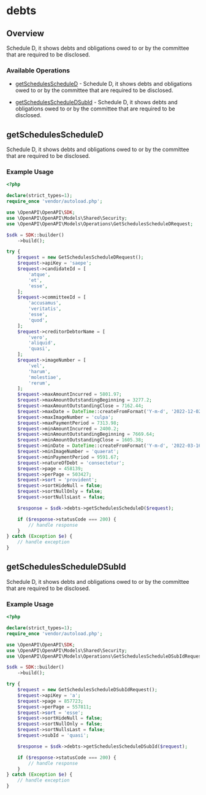# debts

## Overview

Schedule D, it shows debts and obligations owed to or by the committee that are required to be disclosed.

### Available Operations

* [getSchedulesScheduleD](#getschedulesscheduled) - 
Schedule D, it shows debts and obligations owed to or by the committee that are
required to be disclosed.



* [getSchedulesScheduleDSubId](#getschedulesscheduledsubid) - 
Schedule D, it shows debts and obligations owed to or by the committee that are
required to be disclosed.




## getSchedulesScheduleD


Schedule D, it shows debts and obligations owed to or by the committee that are
required to be disclosed.




### Example Usage

```php
<?php

declare(strict_types=1);
require_once 'vendor/autoload.php';

use \OpenAPI\OpenAPI\SDK;
use \OpenAPI\OpenAPI\Models\Shared\Security;
use \OpenAPI\OpenAPI\Models\Operations\GetSchedulesScheduleDRequest;

$sdk = SDK::builder()
    ->build();

try {
    $request = new GetSchedulesScheduleDRequest();
    $request->apiKey = 'saepe';
    $request->candidateId = [
        'atque',
        'et',
        'esse',
    ];
    $request->committeeId = [
        'accusamus',
        'veritatis',
        'esse',
        'quod',
    ];
    $request->creditorDebtorName = [
        'vero',
        'aliquid',
        'quasi',
    ];
    $request->imageNumber = [
        'vel',
        'harum',
        'molestiae',
        'rerum',
    ];
    $request->maxAmountIncurred = 5801.97;
    $request->maxAmountOutstandingBeginning = 3277.2;
    $request->maxAmountOutstandingClose = 7162.44;
    $request->maxDate = DateTime::createFromFormat('Y-m-d', '2022-12-02');
    $request->maxImageNumber = 'culpa';
    $request->maxPaymentPeriod = 7313.98;
    $request->minAmountIncurred = 2400.2;
    $request->minAmountOutstandingBeginning = 7669.64;
    $request->minAmountOutstandingClose = 1605.38;
    $request->minDate = DateTime::createFromFormat('Y-m-d', '2022-03-16');
    $request->minImageNumber = 'quaerat';
    $request->minPaymentPeriod = 9591.67;
    $request->natureOfDebt = 'consectetur';
    $request->page = 458139;
    $request->perPage = 503427;
    $request->sort = 'provident';
    $request->sortHideNull = false;
    $request->sortNullOnly = false;
    $request->sortNullsLast = false;

    $response = $sdk->debts->getSchedulesScheduleD($request);

    if ($response->statusCode === 200) {
        // handle response
    }
} catch (Exception $e) {
    // handle exception
}
```

## getSchedulesScheduleDSubId


Schedule D, it shows debts and obligations owed to or by the committee that are
required to be disclosed.




### Example Usage

```php
<?php

declare(strict_types=1);
require_once 'vendor/autoload.php';

use \OpenAPI\OpenAPI\SDK;
use \OpenAPI\OpenAPI\Models\Shared\Security;
use \OpenAPI\OpenAPI\Models\Operations\GetSchedulesScheduleDSubIdRequest;

$sdk = SDK::builder()
    ->build();

try {
    $request = new GetSchedulesScheduleDSubIdRequest();
    $request->apiKey = 'a';
    $request->page = 857723;
    $request->perPage = 557811;
    $request->sort = 'esse';
    $request->sortHideNull = false;
    $request->sortNullOnly = false;
    $request->sortNullsLast = false;
    $request->subId = 'quasi';

    $response = $sdk->debts->getSchedulesScheduleDSubId($request);

    if ($response->statusCode === 200) {
        // handle response
    }
} catch (Exception $e) {
    // handle exception
}
```
